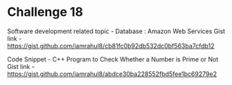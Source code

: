 # Challenge 18

Software development related topic  - Database :  Amazon Web Services
Gist link - https://gist.github.com/iamrahul8/cb81fc0b92db532dc0bf563ba7cfdb12

Code Snippet - C++ Program to Check Whether a Number is Prime or Not
Gist link - https://gist.github.com/iamrahul8/abdce30ba228552fbd5fee1bc69279e2